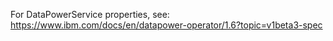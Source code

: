 For DataPowerService properties, see: https://www.ibm.com/docs/en/datapower-operator/1.6?topic=v1beta3-spec
